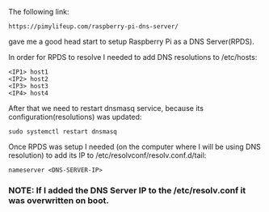 The following link: 
	
	https://pimylifeup.com/raspberry-pi-dns-server/ 

gave me a good head start to setup Raspberry Pi as a DNS Server(RPDS).

In order for RPDS to resolve I needed to add DNS resolutions to /etc/hosts:

	<IP1> host1 
	<IP2> host2 
	<IP3> host3 
	<IP4> host4 

After that we need to restart dnsmasq service, because its configuration(resolutions) was updated:

	sudo systemctl restart dnsmasq

Once RPDS was setup I needed (on the computer where I will be using DNS resolution) to add its IP to /etc/resolvconf/resolv.conf.d/tail:

	nameserver <DNS-SERVER-IP>

### NOTE: If I added the DNS Server IP to the /etc/resolv.conf it was overwritten on boot.
